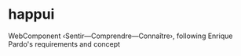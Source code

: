 # happui
WebComponent ‹Sentir—Comprendre—Connaître›, following Enrique Pardo's requirements and concept
